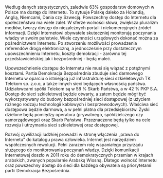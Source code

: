 Według danych statystycznych, zaledwie 63% gospodarstw domowych w Polsce ma dostęp do Internetu. To sytuuje Polskę daleko za Holandią, Anglią, Niemcami, Dania czy Szwecją. Powszechny dostęp do Internetu dla społeczeństwa ma wiele zalet. W sferze wolności słowa, zwiększa pluralizm mediów, tworzy dostęp do niezależnych portali i niekomercyjnych źródeł informacji. Dzięki Internetowi obywatele skuteczniej monitorują poczynania władzy w swoim państwie. Wiele czynności urzędowych dokonać można za pośrednictwem Internetu. Po stworzeniu możliwości prowadzenia referendów drogą elektroniczną, a jednocześnie przy dostatecznym upowszechnieniu Internetu, koszty demokracji - zarówno tej przedstawicielskiej jak i bezpośredniej - będą maleć.

Upowszechnienie dostępu do Internetu nie musi się wiązać z potężnymi kosztami. Partia Demokracja Bezpośrednia zbuduje sieć darmowego Internetu w oparciu o istniejącą już infrastrukturę sieci szkieletowych TK Telekom sp. z.o.o, a także innych sieci będących własnością państwa. Udziałowcami spółki Telekom są w 58 % Skarb Państwa, a w 42 % PKP S.A. Dostęp do sieci szkieletowej będzie otwarty, a zatem będzie mógł być wykorzystywany do budowy bezpośredniej sieci dostępowej (z użyciem różnego rodzaju technologii kablowych i bezprzewodowych). Właściwa sieć dostępowa będzie darmowa, a w pełni płatna dla przedsiębiorstw. Zyski dzielone będą pomiędzy operatora (prywatnego, spółdzielczego czy samorządowego) oraz Skarb Państwa. Przeznaczone będą tylko na cele rozwoju i utrzymania sieci szkieletowej oraz dostępowej.

Rozwój cywilizacji ludzkiej prowadzi w stronę włączenia „prawa do Internetu” do katalogu prawa człowieka. Internet jest narzędziem współczesnych rewolucji. Pełni zarazem rolę wspaniałego przyrządu służącego do monitorowania poczynań władzy. Dzięki komunikacji Internetowej doszło w 2011 roku do demokratycznych przemian w krajach arabskich, zwanych popularnie Arabską Wiosną. Dlatego wolność Internetu oraz powszechny dostęp do sieci dla każdego obywatela są priorytetami partii Demokracja Bezpośrednia.